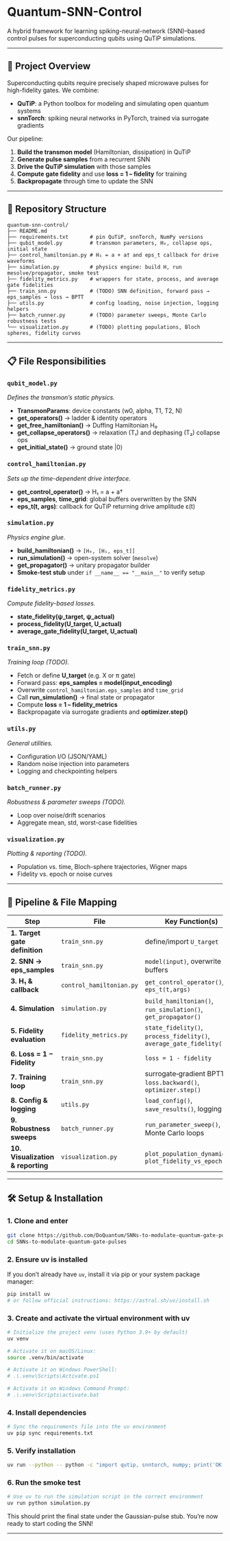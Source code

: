 
# Quantum-SNN-Control

A hybrid framework for learning spiking-neural-network (SNN)–based control pulses for superconducting qubits using QuTiP simulations.

---

## 🚀 Project Overview

Superconducting qubits require precisely shaped microwave pulses for high-fidelity gates. We combine:

* **QuTiP**: a Python toolbox for modeling and simulating open quantum systems
* **snnTorch**: spiking neural networks in PyTorch, trained via surrogate gradients

Our pipeline:

1. **Build the transmon model** (Hamiltonian, dissipation) in QuTiP
2. **Generate pulse samples** from a recurrent SNN
3. **Drive the QuTiP simulation** with those samples
4. **Compute gate fidelity** and use **loss = 1 – fidelity** for training
5. **Backpropagate** through time to update the SNN

---

## 📂 Repository Structure

```
quantum-snn-control/
├── README.md
├── requirements.txt       # pin QuTiP, snnTorch, NumPy versions
├── qubit_model.py         # transmon parameters, H₀, collapse ops, initial state
├── control_hamiltonian.py # H₁ = a + a† and eps_t callback for drive waveforms
├── simulation.py          # physics engine: build H, run mesolve/propagator, smoke test
├── fidelity_metrics.py    # wrappers for state, process, and average gate fidelities
├── train_snn.py           # (TODO) SNN definition, forward pass → eps_samples → loss → BPTT
├── utils.py               # config loading, noise injection, logging helpers
├── batch_runner.py        # (TODO) parameter sweeps, Monte Carlo robustness tests
└── visualization.py       # (TODO) plotting populations, Bloch spheres, fidelity curves
```

---

## 📋 File Responsibilities

### `qubit_model.py`

*Defines the transmon’s static physics.*

* **TransmonParams**: device constants (w0, alpha, T1, T2, N)
* **get\_operators()** → ladder & identity operators
* **get\_free\_hamiltonian()** → Duffing Hamiltonian H₀
* **get\_collapse\_operators()** → relaxation (T₁) and dephasing (T₂) collapse ops
* **get\_initial\_state()** → ground state |0⟩

### `control_hamiltonian.py`

*Sets up the time-dependent drive interface.*

* **get\_control\_operator()** → H₁ = a + a†
* **eps\_samples**, **time\_grid**: global buffers overwritten by the SNN
* **eps\_t(t, args)**: callback for QuTiP returning drive amplitude ε(t)

### `simulation.py`

*Physics engine glue.*

* **build\_hamiltonian()** → `[H₀, [H₁, eps_t]]`
* **run\_simulation()** → open-system solver (`mesolve`)
* **get\_propagator()** → unitary propagator builder
* **Smoke-test stub** under `if __name__ == "__main__"` to verify setup

### `fidelity_metrics.py`

*Compute fidelity-based losses.*

* **state\_fidelity(ψ\_target, ψ\_actual)**
* **process\_fidelity(U\_target, U\_actual)**
* **average\_gate\_fidelity(U\_target, U\_actual)**

### `train_snn.py`

*Training loop (TODO).*

* Fetch or define **U\_target** (e.g. X or π gate)
* Forward pass: **eps\_samples = model(input\_encoding)**
* Overwrite `control_hamiltonian.eps_samples` and `time_grid`
* Call **run\_simulation()** → final state or propagator
* Compute **loss = 1 – fidelity\_metrics**
* Backpropagate via surrogate gradients and **optimizer.step()**

### `utils.py`

*General utilities.*

* Configuration I/O (JSON/YAML)
* Random noise injection into parameters
* Logging and checkpointing helpers

### `batch_runner.py`

*Robustness & parameter sweeps (TODO).*

* Loop over noise/drift scenarios
* Aggregate mean, std, worst-case fidelities

### `visualization.py`

*Plotting & reporting (TODO).*

* Population vs. time, Bloch-sphere trajectories, Wigner maps
* Fidelity vs. epoch or noise curves

---

## 🔗 Pipeline & File Mapping

| Step                              | File                     | Key Function(s)                                                     |
| --------------------------------- | ------------------------ | ------------------------------------------------------------------- |
| **1. Target gate definition**     | `train_snn.py`           | define/import `U_target`                                            |
| **2. SNN → eps\_samples**         | `train_snn.py`           | `model(input)`, overwrite buffers                                   |
| **3. H₁ & callback**              | `control_hamiltonian.py` | `get_control_operator()`, `eps_t(t,args)`                           |
| **4. Simulation**                 | `simulation.py`          | `build_hamiltonian()`, `run_simulation()`, `get_propagator()`       |
| **5. Fidelity evaluation**        | `fidelity_metrics.py`    | `state_fidelity()`, `process_fidelity()`, `average_gate_fidelity()` |
| **6. Loss = 1 − Fidelity**        | `train_snn.py`           | `loss = 1 - fidelity`                                               |
| **7. Training loop**              | `train_snn.py`           | surrogate‐gradient BPTT, `loss.backward()`, `optimizer.step()`      |
| **8. Config & logging**           | `utils.py`               | `load_config()`, `save_results()`, logging                          |
| **9. Robustness sweeps**          | `batch_runner.py`        | `run_parameter_sweep()`, Monte Carlo loops                          |
| **10. Visualization & reporting** | `visualization.py`       | `plot_population_dynamics()`, `plot_fidelity_vs_epoch()`            |

---

## 🛠️ Setup & Installation

### 1. Clone and enter

```bash
git clone https://github.com/DoQuantum/SNNs-to-modulate-quantum-gate-pulses.git
cd SNNs-to-modulate-quantum-gate-pulses
```

### 2. Ensure **uv** is installed

If you don’t already have `uv`, install it via pip or your system package manager:

```bash
pip install uv
# or follow official instructions: https://astral.sh/uv/install.sh
```

### 3. Create and activate the virtual environment with uv

```bash
# Initialize the project venv (uses Python 3.9+ by default)
uv venv

# Activate it on macOS/Linux:
source .venv/bin/activate

# Activate it on Windows PowerShell:
# .\.venv\Scripts\Activate.ps1

# Activate it on Windows Command Prompt:
# .\.venv\Scripts\activate.bat
```

### 4. Install dependencies

```bash
# Sync the requirements file into the uv environment
uv pip sync requirements.txt
```

### 5. Verify installation

```bash
uv run --python -- python -c "import qutip, snntorch, numpy; print('OK:', qutip.__version__, snntorch.__version__)"
```

### 6. Run the smoke test

```bash
# Use uv to run the simulation script in the correct environment
uv run python simulation.py
```

This should print the final state under the Gaussian-pulse stub. You’re now ready to start coding the SNN!

---



